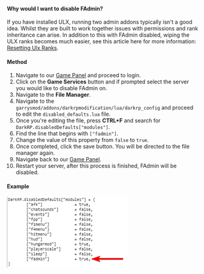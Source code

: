 #### Why would I want to disable FAdmin?
If you have installed ULX, running two admin addons typically isn't a good idea. Whilst they are built to work together issues with permissions and rank inheritance can arise. In addition to this with FAdmin disabled, wiping the ULX ranks becomes much easier, see this article here for more information: [Resetting Ulx Ranks](https://help.hexanenetworks.com/garrys-mod/server-configuration/resetting-ulx-ranks).

#### Method
1. Navigate to our [Game Panel](https://gamepanel.hexanenetworks.com/) and proceed to login.
2. Click on the **Game Services** button and if prompted select the server you would like to disable FAdmin on.
3. Navigate to the **File Manager**.
4. Navigate to the `garrysmod/addons/darkrpmodification/lua/darkrp_config` and proceed to edit the `disabled_defaults.lua` file.
5. Once you're editing the file, press **CTRL+F** and search for `DarkRP.disabledDefaults["modules"]`.
6. Find the line that begins with `["fadmin"]`.
7. Change the value of this property from `false` to `true`.
8. Once completed, click the save button. You will be directed to the file manager again.
9. Navigate back to our [Game Panel](https://gamepanel.hexanenetworks.com/).
10. Restart your server, after this process is finished, FAdmin will be disabled.

#### Example
![](https://raw.githubusercontent.com/HexaneNetworks/help-assets/master/assets/png/disabling-fadmin.png)